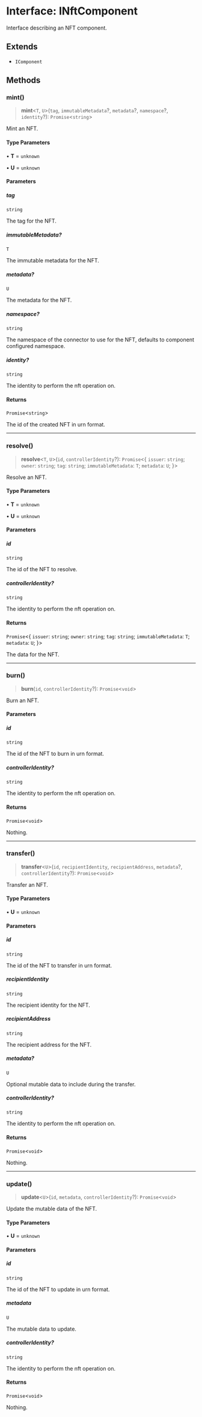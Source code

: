 # Interface: INftComponent

Interface describing an NFT component.

## Extends

- `IComponent`

## Methods

### mint()

> **mint**\<`T`, `U`\>(`tag`, `immutableMetadata`?, `metadata`?, `namespace`?, `identity`?): `Promise`\<`string`\>

Mint an NFT.

#### Type Parameters

• **T** = `unknown`

• **U** = `unknown`

#### Parameters

##### tag

`string`

The tag for the NFT.

##### immutableMetadata?

`T`

The immutable metadata for the NFT.

##### metadata?

`U`

The metadata for the NFT.

##### namespace?

`string`

The namespace of the connector to use for the NFT, defaults to component configured namespace.

##### identity?

`string`

The identity to perform the nft operation on.

#### Returns

`Promise`\<`string`\>

The id of the created NFT in urn format.

***

### resolve()

> **resolve**\<`T`, `U`\>(`id`, `controllerIdentity`?): `Promise`\<\{ `issuer`: `string`; `owner`: `string`; `tag`: `string`; `immutableMetadata`: `T`; `metadata`: `U`; \}\>

Resolve an NFT.

#### Type Parameters

• **T** = `unknown`

• **U** = `unknown`

#### Parameters

##### id

`string`

The id of the NFT to resolve.

##### controllerIdentity?

`string`

The identity to perform the nft operation on.

#### Returns

`Promise`\<\{ `issuer`: `string`; `owner`: `string`; `tag`: `string`; `immutableMetadata`: `T`; `metadata`: `U`; \}\>

The data for the NFT.

***

### burn()

> **burn**(`id`, `controllerIdentity`?): `Promise`\<`void`\>

Burn an NFT.

#### Parameters

##### id

`string`

The id of the NFT to burn in urn format.

##### controllerIdentity?

`string`

The identity to perform the nft operation on.

#### Returns

`Promise`\<`void`\>

Nothing.

***

### transfer()

> **transfer**\<`U`\>(`id`, `recipientIdentity`, `recipientAddress`, `metadata`?, `controllerIdentity`?): `Promise`\<`void`\>

Transfer an NFT.

#### Type Parameters

• **U** = `unknown`

#### Parameters

##### id

`string`

The id of the NFT to transfer in urn format.

##### recipientIdentity

`string`

The recipient identity for the NFT.

##### recipientAddress

`string`

The recipient address for the NFT.

##### metadata?

`U`

Optional mutable data to include during the transfer.

##### controllerIdentity?

`string`

The identity to perform the nft operation on.

#### Returns

`Promise`\<`void`\>

Nothing.

***

### update()

> **update**\<`U`\>(`id`, `metadata`, `controllerIdentity`?): `Promise`\<`void`\>

Update the mutable data of the NFT.

#### Type Parameters

• **U** = `unknown`

#### Parameters

##### id

`string`

The id of the NFT to update in urn format.

##### metadata

`U`

The mutable data to update.

##### controllerIdentity?

`string`

The identity to perform the nft operation on.

#### Returns

`Promise`\<`void`\>

Nothing.
